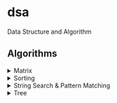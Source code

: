 # dsa
Data Structure and Algorithm

## Algorithms

<details>
<summary>Matrix</summary>

 - Yale Format
   - [Sparse Matrix Multiplication](https://leetcode.com/problems/sparse-matrix-multiplication/)

</details>

<details>
<summary>Sorting</summary>

 - Quickselect
   - [Top K Frequent Elements](https://leetcode.com/problems/top-k-frequent-elements/)

</details>

<details>
<summary>String Search & Pattern Matching</summary>

 - Z Algorithm
   - [Sum of Scores of Built Strings](https://leetcode.com/problems/sum-of-scores-of-built-strings/)

</details>

<details>
<summary>Tree</summary>

 - Iterative Binary Tree Traversal
   - [Binary Search Tree Iterator II](https://leetcode.com/problems/binary-search-tree-iterator-ii/)

</details>
